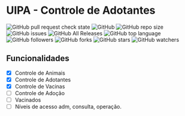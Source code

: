 # UIPA - Controle de Adotantes

![GitHub pull request check state](https://img.shields.io/github/status/s/pulls/mckatoo/UipaControleAdotantes/1) ![GitHub](https://img.shields.io/github/license/mckatoo/UipaControleAdotantes) ![GitHub repo size](https://img.shields.io/github/repo-size/mckatoo/UipaControleAdotantes) ![GitHub issues](https://img.shields.io/github/issues-raw/mckatoo/UipaControleAdotantes) ![GitHub All Releases](https://img.shields.io/github/downloads/mckatoo/UipaControleAdotantes/total) ![GitHub top language](https://img.shields.io/github/languages/top/mckatoo/UipaControleAdotantes) ![GitHub followers](https://img.shields.io/github/followers/mckatoo) ![GitHub forks](https://img.shields.io/github/forks/mckatoo/UipaControleAdotantes) ![GitHub stars](https://img.shields.io/github/stars/mckatoo/UipaControleAdotantes) ![GitHub watchers](https://img.shields.io/github/watchers/mckatoo/UipaControleAdotantes)

## Funcionalidades
- [X] Controle de Animais
- [X] Controle de Adotantes
- [X] Controle de Vacinas
- [ ] Controle de Adoção
- [ ] Vacinados
- [ ] Níveis de acesso adm, consulta, operação.
